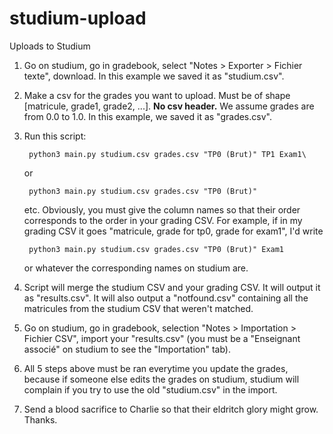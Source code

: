 # studium-upload
Uploads to Studium

1. Go on studium, go in gradebook, select "Notes > Exporter > Fichier texte", download. In this example we saved it as "studium.csv".
2. Make a csv for the grades you want to upload. Must be of shape [matricule, grade1, grade2, ...]. **No csv header.** 
    We assume grades are from 0.0 to 1.0. In this example, we saved it as "grades.csv".
4. Run this script:  

        python3 main.py studium.csv grades.csv "TP0 (Brut)" TP1 Exam1\
    or

        python3 main.py studium.csv grades.csv "TP0 (Brut)"
    etc. Obviously, you must give the column names so that their order corresponds to the order in your grading CSV.
    For example, if in my grading CSV it goes "matricule, grade for tp0, grade for exam1", I'd write 

        python3 main.py studium.csv grades.csv "TP0 (Brut)" Exam1
    or whatever the corresponding names on studium are.
4. Script will merge the studium CSV and your grading CSV. It will output it as "results.csv". It will also output a "notfound.csv" containing all the matricules from the studium CSV that weren't matched.
5. Go on studium, go in gradebook, selection "Notes > Importation > Fichier CSV", import your "results.csv" (you must be a "Enseignant associé" on studium to see the "Importation" tab).
6. All 5 steps above must be ran everytime you update the grades, because if someone else edits the grades on studium, studium will complain if you try to use the old "studium.csv" in the import.
7. Send a blood sacrifice to Charlie so that their eldritch glory might grow. Thanks.
